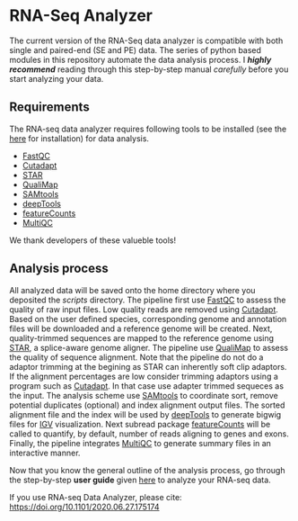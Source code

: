 # RNA-Seq Analyzer
The current version of the RNA-Seq data analyzer is compatible with both single and paired-end (SE and PE) data. The series of python based modules in this repository automate the data analysis process. I ***highly recommend*** reading through this step-by-step manual *carefully* before you start analyzing your data.

## Requirements
The RNA-seq data analyzer requires following tools to be installed (see the [here](https://github.com/jkkbuddika/RNA-Seq-Data-Analyzer/blob/master/USERGUIDE.md) for installation) for data analysis.

- [FastQC](https://www.bioinformatics.babraham.ac.uk/projects/fastqc/)
- [Cutadapt](https://cutadapt.readthedocs.io/en/stable/)
- [STAR](https://github.com/alexdobin/STAR)
- [QualiMap](http://qualimap.bioinfo.cipf.es/)
- [SAMtools](https://github.com/samtools/samtools)
- [deepTools](https://github.com/deeptools/deepTools/)
- [featureCounts](http://subread.sourceforge.net/)
- [MultiQC](https://github.com/ewels/MultiQC)

We thank developers of these valueble tools!

## Analysis process
All analyzed data will be saved onto the home directory where you deposited the *scripts* directory. The pipeline first use [FastQC](https://www.bioinformatics.babraham.ac.uk/projects/fastqc/) to assess the quality of raw input files. Low quality reads are removed using [Cutadapt](https://cutadapt.readthedocs.io/en/stable/). Based on the user defined species, corresponding genome and annotation files will be downloaded and a reference genome will be created. Next, quality-trimmed sequences are mapped to the reference genome using [STAR](https://github.com/alexdobin/STAR), a splice-aware genome aligner. The pipeline use [QualiMap](http://qualimap.bioinfo.cipf.es/) to assess the quality of sequence alignment. Note that the pipeline do not do a adaptor trimming at the begining as STAR can inherently soft clip adaptors. If the alignment percentages are low consider trimming adaptors using a program such as [Cutadapt](https://cutadapt.readthedocs.io/en/stable/). In that case use adapter trimmed sequeces as the input. The analysis scheme use [SAMtools](https://github.com/samtools/samtools) to coordinate sort, remove potential duplicates (optional) and index alignment output files. The sorted alignment file and the index will be used by [deepTools](https://github.com/deeptools/deepTools/) to generate bigwig files for [IGV](https://software.broadinstitute.org/software/igv/) visualization. Next subread package [featureCounts](http://subread.sourceforge.net/) will be called to quantify, by default, number of reads aligning to genes and exons. Finally, the pipeline integrates [MultiQC](https://github.com/ewels/MultiQC) to generate summary files in an interactive manner.

Now that you know the general outline of the analysis process, go through the step-by-step **user guide** given [here](https://github.com/jkkbuddika/RNA-Seq-Data-Analyzer/blob/master/USERGUIDE.md) to analyze your RNA-seq data.

If you use RNA-seq Data Analyzer, please cite: https://doi.org/10.1101/2020.06.27.175174

